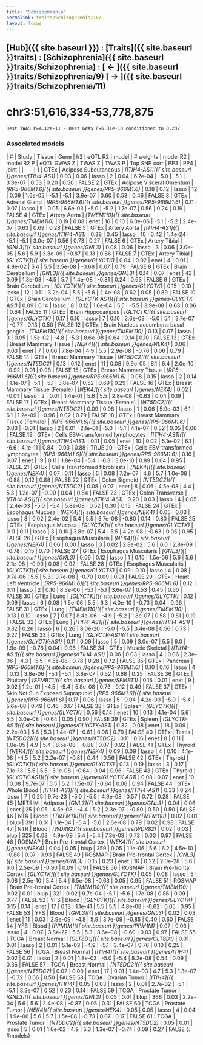 ```yaml
---
title: "Schizophrenia"
permalink: traits/Schizophrenia/10/ 
layout: locus
---
```


## [Hub]({{ site.baseurl }}) : [Traits]({{ site.baseurl }}traits) : [Schizophrenia]({{ site.baseurl }}traits/Schizophrenia) :  [ ← ]({{ site.baseurl }}traits/Schizophrenia/9)  [ → ]({{ site.baseurl }}traits/Schizophrenia/11)

# chr3:51,616,334-53,778,875

`Best TWAS P=4.12e-11 · Best GWAS P=6.31e-10 conditioned to 0.232`

<script>
Plotly.d3.csv("../10.cond.csv", function(data){ processData(data) } );
</script><div id="graph"></div>

### Associated models

| # | Study | Tissue | Gene | h2 | eQTL R2 | model | # weights | model R2 | model R2 P | eQTL GWAS Z | TWAS Z | TWAS P | Top SNP corr | PP3 | PP4 | joint |
| --- |
 1 | GTEx | Adipose Subcutaneous | *[ITIH4-AS1]({{ site.baseurl }}genes/ITIH4-AS1)* | 0.03 |  0.06 | lasso |   2 | 0.04 | 6.7e-04 | -5.0 | -5.1 | 3.3e-07 |  0.53 | 0.20 | 0.50 | FALSE
 2 | GTEx | Adipose Visceral Omentum | *[RP5-966M1.6]({{ site.baseurl }}genes/RP5-966M1.6)* | 0.18 |  0.12 | lasso |  12 | 0.09 | 1.6e-05 | -5.1 | -5.1 | 3.6e-07 |  0.60 | 0.53 | 0.46 | FALSE
 3 | GTEx | Adrenal Gland | *[RP5-966M1.6]({{ site.baseurl }}genes/RP5-966M1.6)* | 0.11 |  0.07 | lasso |   5 | 0.05 | 6.6e-03 | -5.0 | -5.2 | 1.7e-07 |  0.56 | 0.24 | 0.19 | FALSE
 4 | GTEx | Artery Aorta | *[TMEM110]({{ site.baseurl }}genes/TMEM110)* | 0.19 |  0.08 | enet |  16 | 0.10 | 6.0e-06 | -5.1 | -5.2 | 2.4e-07 |  0.63 | 0.69 | 0.28 | FALSE
 5 | GTEx | Artery Aorta | *[ITIH4-AS1]({{ site.baseurl }}genes/ITIH4-AS1)* | 0.38 |  0.45 | lasso |  10 | 0.42 | 1.4e-24 | -5.1 | -5.1 | 3.0e-07 |  0.56 | 0.73 | 0.27 | FALSE
 6 | GTEx | Artery Tibial | *[GNL3]({{ site.baseurl }}genes/GNL3)* | 0.08 |  0.06 | lasso |   3 | 0.06 | 3.0e-05 |  5.6 |  5.9 | 3.3e-09 | -0.87 | 0.13 | 0.86 | FALSE
 7 | GTEx | Artery Tibial | *[GLYCTK]({{ site.baseurl }}genes/GLYCTK)* | 0.04 |  0.02 | enet |   4 | 0.01 | 4.9e-02 |  5.4 |  5.5 | 3.5e-08 | -0.68 | 0.07 | 0.79 | FALSE
 8 | GTEx | Brain Cerebellum | *[GNL3]({{ site.baseurl }}genes/GNL3)* | 0.14 |  0.07 | enet |  43 | 0.09 | 1.3e-03 | -4.5 |  5.7 | 1.4e-08 | -0.81 | 0.24 | 0.63 | FALSE
 9 | GTEx | Brain Cerebellum | *[GLYCTK]({{ site.baseurl }}genes/GLYCTK)* | 0.15 |  0.10 | lasso |  12 | 0.11 | 3.2e-04 |  5.5 | -5.6 | 2.4e-08 |  0.62 | 0.05 | 0.89 | FALSE
10 | GTEx | Brain Cerebellum | *[GLYCTK-AS1]({{ site.baseurl }}genes/GLYCTK-AS1)* | 0.09 |  0.14 | lasso |   8 | 0.12 | 1.6e-04 |  5.5 | -5.5 | 3.9e-08 |  0.63 | 0.06 | 0.64 | FALSE
11 | GTEx | Brain Hippocampus | *[GLYCTK]({{ site.baseurl }}genes/GLYCTK)* | 0.17 |  0.16 | lasso |   7 | 0.10 | 2.6e-03 | -5.0 |  5.1 | 3.7e-07 | -0.77 | 0.13 | 0.50 | FALSE
12 | GTEx | Brain Nucleus accumbens basal ganglia | *[TMEM110]({{ site.baseurl }}genes/TMEM110)* | 0.13 |  0.07 | lasso |   3 | 0.05 | 1.5e-02 | -4.8 | -5.3 | 8.6e-08 |  0.64 | 0.14 | 0.10 | FALSE
13 | GTEx | Breast Mammary Tissue | *[NEK4]({{ site.baseurl }}genes/NEK4)* | 0.06 |  0.03 | enet |   7 | 0.06 | 7.8e-04 |  4.9 |  5.5 | 2.9e-08 | -0.76 | 0.06 | 0.79 | FALSE
14 | GTEx | Breast Mammary Tissue | *[NT5DC2]({{ site.baseurl }}genes/NT5DC2)* | 0.13 |  0.12 | enet |  11 | 0.08 | 9.9e-05 |  6.1 |  6.4 | 2.0e-10 | -0.92 | 0.01 | 0.98 | FALSE
15 | GTEx | Breast Mammary Tissue | *[RP5-966M1.6]({{ site.baseurl }}genes/RP5-966M1.6)* | 0.08 |  0.15 | lasso |   2 | 0.14 | 1.1e-07 | -5.1 | -5.1 | 3.8e-07 |  0.52 | 0.69 | 0.29 | FALSE
16 | GTEx | Breast Mammary Tissue (Female) | *[NEK4]({{ site.baseurl }}genes/NEK4)* | 0.02 | -0.01 | lasso |   2 | 0.01 | 1.4e-01 |  5.6 |  5.5 | 2.8e-08 | -0.63 | 0.04 | 0.19 | FALSE
17 | GTEx | Breast Mammary Tissue (Female) | *[NT5DC2]({{ site.baseurl }}genes/NT5DC2)* | 0.09 |  0.08 | lasso |   1 | 0.06 | 5.9e-03 |  6.1 |  6.1 | 1.2e-09 | -0.96 | 0.02 | 0.79 | FALSE
18 | GTEx | Breast Mammary Tissue (Female) | *[RP5-966M1.6]({{ site.baseurl }}genes/RP5-966M1.6)* | 0.03 | -0.01 | lasso |   2 | 0.01 | 2.1e-01 | -5.0 | -5.1 | 4.1e-07 |  0.52 | 0.05 | 0.06 | FALSE
19 | GTEx | Cells EBV-transformed lymphocytes | *[ITIH4-AS1]({{ site.baseurl }}genes/ITIH4-AS1)* | 0.11 |  0.05 | enet |  10 | 0.02 | 5.1e-02 |  6.1 | -6.6 | 4.1e-11 |  0.84 | 0.03 | 0.88 |  TRUE
20 | GTEx | Cells EBV-transformed lymphocytes | *[RP5-966M1.6]({{ site.baseurl }}genes/RP5-966M1.6)* | 0.16 |  0.07 | enet |  19 | 0.11 | 1.8e-04 | -5.4 | -6.3 | 3.0e-10 |  0.89 | 0.04 | 0.95 | FALSE
21 | GTEx | Cells Transformed fibroblasts | *[NEK4]({{ site.baseurl }}genes/NEK4)* | 0.07 |  0.11 | lasso |   5 | 0.08 | 7.2e-07 |  4.8 |  5.7 | 1.0e-08 | -0.88 | 0.12 | 0.88 | FALSE
22 | GTEx | Colon Sigmoid | *[NT5DC2]({{ site.baseurl }}genes/NT5DC2)* | 0.08 |  0.07 | enet |   8 | 0.06 | 4.5e-03 |  4.4 |  5.3 | 1.2e-07 | -0.90 | 0.04 | 0.84 | FALSE
23 | GTEx | Colon Transverse | *[ITIH4-AS1]({{ site.baseurl }}genes/ITIH4-AS1)* | 0.20 |  0.03 | lasso |   4 | 0.05 | 2.4e-03 | -5.0 | -5.4 | 5.8e-08 |  0.52 | 0.30 | 0.15 | FALSE
24 | GTEx | Esophagus Mucosa | *[NEK4]({{ site.baseurl }}genes/NEK4)* | 0.05 |  0.03 | lasso |   8 | 0.02 | 2.4e-02 |  5.4 |  5.5 | 3.7e-08 | -0.80 | 0.14 | 0.80 | FALSE
25 | GTEx | Esophagus Mucosa | *[GLYCTK]({{ site.baseurl }}genes/GLYCTK)* | 0.11 |  0.11 | lasso |   3 | 0.10 | 3.8e-07 |  5.4 |  5.5 | 4.2e-08 | -0.63 | 0.05 | 0.95 | FALSE
26 | GTEx | Esophagus Muscularis | *[NEK4]({{ site.baseurl }}genes/NEK4)* | 0.06 |  0.00 | lasso |   3 | 0.02 | 2.8e-02 |  5.6 |  6.0 | 2.8e-09 | -0.78 | 0.15 | 0.70 | FALSE
27 | GTEx | Esophagus Muscularis | *[GNL3]({{ site.baseurl }}genes/GNL3)* | 0.06 |  0.12 | lasso |   1 | 0.10 | 1.5e-06 |  5.6 |  5.6 | 2.1e-08 | -0.90 | 0.08 | 0.92 | FALSE
28 | GTEx | Esophagus Muscularis | *[GLYCTK]({{ site.baseurl }}genes/GLYCTK)* | 0.09 |  0.10 | lasso |   4 | 0.08 | 9.7e-06 |  5.5 |  5.3 | 9.7e-08 | -0.70 | 0.09 | 0.91 | FALSE
29 | GTEx | Heart Left Ventricle | *[RP5-966M1.6]({{ site.baseurl }}genes/RP5-966M1.6)* | 0.12 |  0.11 | lasso |   2 | 0.10 | 8.3e-06 | -5.1 | -5.1 | 3.6e-07 |  0.53 | 0.45 | 0.50 | FALSE
30 | GTEx | Lung | *[GLYCTK]({{ site.baseurl }}genes/GLYCTK)* | 0.12 |  0.09 | lasso |   6 | 0.08 | 1.5e-06 |  5.5 |  6.3 | 4.0e-10 | -0.73 | 0.04 | 0.96 | FALSE
31 | GTEx | Lung | *[TMEM110]({{ site.baseurl }}genes/TMEM110)* | 0.13 |  0.10 | lasso |   7 | 0.07 | 8.4e-06 | -4.9 | -5.2 | 1.8e-07 |  0.58 | 0.81 | 0.19 | FALSE
32 | GTEx | Lung | *[ITIH4-AS1]({{ site.baseurl }}genes/ITIH4-AS1)* | 0.32 |  0.26 | lasso |   6 | 0.26 | 8.0e-20 | -5.0 | -5.5 | 3.4e-08 |  0.56 | 0.73 | 0.27 | FALSE
33 | GTEx | Lung | *[GLYCTK-AS1]({{ site.baseurl }}genes/GLYCTK-AS1)* | 0.11 |  0.09 | lasso |   5 | 0.09 | 3.0e-07 |  5.5 |  6.0 | 1.9e-09 | -0.78 | 0.04 | 0.96 | FALSE
34 | GTEx | Muscle Skeletal | *[ITIH4-AS1]({{ site.baseurl }}genes/ITIH4-AS1)* | 0.06 |  0.03 | lasso |   4 | 0.06 | 2.3e-06 | -4.3 | -5.5 | 4.5e-08 |  0.78 | 0.28 | 0.72 | FALSE
35 | GTEx | Pancreas | *[RP5-966M1.6]({{ site.baseurl }}genes/RP5-966M1.6)* | 0.10 |  0.16 | lasso |   4 | 0.13 | 3.8e-06 | -5.1 | -5.1 | 3.8e-07 |  0.52 | 0.68 | 0.25 | FALSE
36 | GTEx | Pituitary | *[SFMBT1]({{ site.baseurl }}genes/SFMBT1)* | 0.16 |  0.01 | enet |   9 | 0.02 | 1.2e-01 | -4.5 | -5.4 | 5.8e-08 |  0.73 | 0.12 | 0.49 | FALSE
37 | GTEx | Skin Not Sun Exposed Suprapubic | *[RP5-966M1.6]({{ site.baseurl }}genes/RP5-966M1.6)* | 0.17 |  0.06 | lasso |   5 | 0.04 | 4.2e-03 | -5.0 | -5.4 | 5.6e-08 |  0.49 | 0.46 | 0.17 | FALSE
38 | GTEx | Spleen | *[GLYCTK]({{ site.baseurl }}genes/GLYCTK)* | 0.56 |  0.14 | enet |  10 | 0.13 | 4.1e-04 |  5.6 |  5.5 | 3.0e-08 | -0.64 | 0.05 | 0.90 | FALSE
39 | GTEx | Spleen | *[GLYCTK-AS1]({{ site.baseurl }}genes/GLYCTK-AS1)* | 0.32 |  0.08 | enet |  18 | 0.09 | 2.2e-03 |  5.6 |  5.3 | 1.4e-07 | -0.61 | 0.06 | 0.79 | FALSE
40 | GTEx | Testis | *[NT5DC2]({{ site.baseurl }}genes/NT5DC2)* | 0.11 |  0.16 | enet |   8 | 0.11 | 1.0e-05 |  4.9 |  5.4 | 8.5e-08 | -0.88 | 0.07 | 0.92 | FALSE
41 | GTEx | Thyroid | *[NEK4]({{ site.baseurl }}genes/NEK4)* | 0.09 |  0.09 | lasso |   4 | 0.10 | 4.1e-08 | -4.5 |  5.2 | 2.2e-07 | -0.81 | 0.44 | 0.56 | FALSE
42 | GTEx | Thyroid | *[GLYCTK]({{ site.baseurl }}genes/GLYCTK)* | 0.13 |  0.19 | lasso |   3 | 0.17 | 7.1e-13 |  5.5 |  5.5 | 3.1e-08 | -0.64 | 0.04 | 0.96 | FALSE
43 | GTEx | Thyroid | *[GLYCTK-AS1]({{ site.baseurl }}genes/GLYCTK-AS1)* | 0.08 |  0.07 | enet |  10 | 0.08 | 9.7e-07 |  5.5 |  5.2 | 1.5e-07 | -0.64 | 0.06 | 0.94 | FALSE
44 | GTEx | Whole Blood | *[ITIH4-AS1]({{ site.baseurl }}genes/ITIH4-AS1)* | 0.33 |  0.24 | lasso |   7 | 0.25 | 9.7e-23 | -5.0 | -5.5 | 4.9e-08 |  0.57 | 0.72 | 0.28 | FALSE
45 | METSIM | Adipose | *[GNL3]({{ site.baseurl }}genes/GNL3)* | 0.04 |  0.06 | enet |  25 | 0.05 | 4.5e-08 | -4.4 |  5.2 | 2.3e-07 | -0.80 | 0.50 | 0.50 | FALSE
46 | NTR | Blood | *[TMEM110]({{ site.baseurl }}genes/TMEM110)* | 0.02 |  0.01 | blup | 391 | 0.01 | 1.1e-04 | -5.4 | -5.6 | 2.6e-08 |  0.79 | 0.02 | 0.98 | FALSE
47 | NTR | Blood | *[WDR82]({{ site.baseurl }}genes/WDR82)* | 0.02 |  0.03 | blup | 325 | 0.03 | 4.9e-09 |  5.4 | -5.4 | 7.3e-08 |  0.73 | 0.03 | 0.97 | FALSE
48 | ROSMAP | Brain Pre-frontal Cortex | *[NEK4]({{ site.baseurl }}genes/NEK4)* | 0.04 |  0.05 | blup | 359 | 0.05 | 1.1e-06 |  5.6 |  6.2 | 4.5e-10 | -0.88 | 0.07 | 0.93 | FALSE
49 | ROSMAP | Brain Pre-frontal Cortex | *[GNL3]({{ site.baseurl }}genes/GNL3)* | 0.15 |  0.23 | enet |  16 | 0.22 | 2.0e-28 |  5.6 |  6.0 | 2.5e-09 | -0.90 | 0.09 | 0.91 | FALSE
50 | ROSMAP | Brain Pre-frontal Cortex | *[GLYCTK]({{ site.baseurl }}genes/GLYCTK)* | 0.05 |  0.08 | lasso |   5 | 0.08 | 2.5e-10 |  5.4 |  5.4 | 6.5e-08 | -0.63 | 0.05 | 0.95 | FALSE
51 | ROSMAP | Brain Pre-frontal Cortex | *[TMEM110]({{ site.baseurl }}genes/TMEM110)* | 0.02 |  0.01 | blup | 321 | 0.02 | 9.7e-04 | -5.1 | -5.6 | 1.7e-08 |  0.86 | 0.09 | 0.77 | FALSE
52 | YFS | Blood | *[GLYCTK]({{ site.baseurl }}genes/GLYCTK)* | 0.15 |  0.14 | enet |  17 | 0.13 | 1.1e-41 |  5.5 |  5.5 | 4.8e-08 | -0.62 | 0.05 | 0.95 | FALSE
53 | YFS | Blood | *[GNL3]({{ site.baseurl }}genes/GNL3)* | 0.02 |  0.03 | enet |  11 | 0.03 | 2.9e-09 | -4.8 |  5.9 | 3.7e-09 | -0.85 | 0.40 | 0.60 | FALSE
54 | YFS | Blood | *[PPM1M]({{ site.baseurl }}genes/PPM1M)* | 0.07 |  0.06 | lasso |   4 | 0.07 | 3.8e-22 |  5.5 |  5.3 | 8.6e-08 | -0.60 | 0.03 | 0.97 | FALSE
55 | TCGA | Breast Normal | *[GLT8D1]({{ site.baseurl }}genes/GLT8D1)* | 0.01 |  0.01 | lasso |   2 | 0.01 | 5.1e-03 | -4.9 | -5.1 | 3.4e-07 |  0.76 | 0.10 | 0.25 | FALSE
56 | TCGA | Breast Normal | *[ITIH4]({{ site.baseurl }}genes/ITIH4)* | 0.02 |  0.01 | lasso |   2 | 0.01 | 1.8e-03 | -5.0 | -5.4 | 8.2e-08 |  0.54 | 0.09 | 0.36 | FALSE
57 | TCGA | Breast Normal | *[NT5DC2]({{ site.baseurl }}genes/NT5DC2)* | 0.02 |  0.00 | enet |  17 | 0.01 | 1.4e-03 |  4.7 |  5.3 | 1.3e-07 | -0.72 | 0.06 | 0.50 | FALSE
58 | TCGA | Ovarian Tumor | *[ITIH4]({{ site.baseurl }}genes/ITIH4)* | 0.05 |  0.03 | lasso |   2 | 0.01 | 2.7e-02 | -5.1 | -5.1 | 3.3e-07 |  0.52 | 0.23 | 0.14 | FALSE
59 | TCGA | Prostate Tumor | *[GNL3]({{ site.baseurl }}genes/GNL3)* | 0.05 |  0.01 | blup | 366 | 0.03 | 2.2e-04 |  5.6 |  5.6 | 2.4e-08 | -0.87 | 0.05 | 0.31 | FALSE
60 | TCGA | Prostate Tumor | *[NEK4]({{ site.baseurl }}genes/NEK4)* | 0.05 |  0.05 | lasso |   4 | 0.04 | 1.9e-06 |  5.6 |  5.7 | 1.5e-08 | -0.73 | 0.07 | 0.17 | FALSE
61 | TCGA | Prostate Tumor | *[NT5DC2]({{ site.baseurl }}genes/NT5DC2)* | 0.05 |  0.01 | lasso |   5 | 0.01 | 1.6e-02 |  4.9 |  5.3 | 1.3e-07 | -0.74 | 0.09 | 0.27 | FALSE
{: #models}

